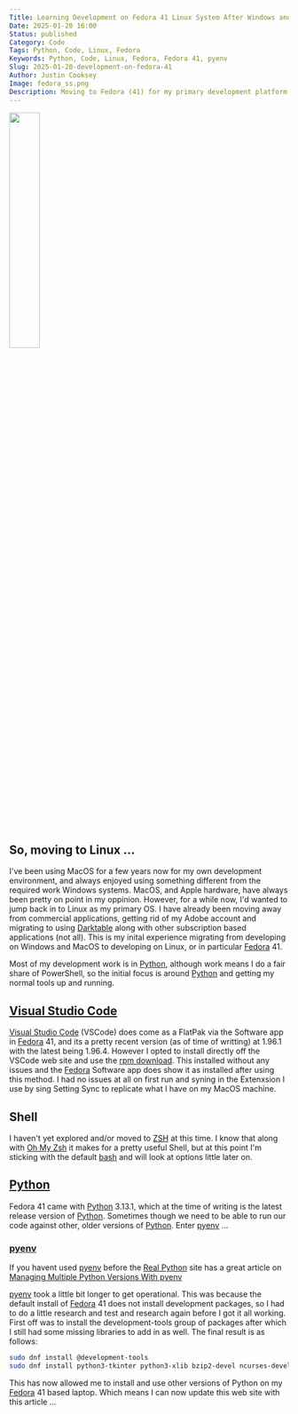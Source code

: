 ```yaml
---
Title: Learning Development on Fedora 41 Linux System After Windows and MacOS
Date: 2025-01-20 16:00
Status: published
Category: Code
Tags: Python, Code, Linux, Fedora
Keywords: Python, Code, Linux, Fedora, Fedora 41, pyenv
Slug: 2025-01-20-development-on-fedora-41
Author: Justin Cooksey
Image: fedora_ss.png
Description: Moving to Fedora (41) for my primary development platform.  The initial migration.
---
```



<img src="{attach}fedora_ss.png"  width="33%" height="33%">

## So, moving to Linux ...

I've been using MacOS for a few years now for my own development environment, and always enjoyed using something different from the required work Windows systems.  MacOS, and Apple hardware, have always been pretty on point in my oppinion.  However, for a while now, I'd wanted to jump back in to Linux as my primary OS. I have already been moving away from commercial applications, getting rid of my Adobe account and migrating to using [Darktable](https://www.darktable.org/) along with other subscription based applications (not all). This is my inital experience migrating from developing on Windows and MacOS to developing on Linux, or in particular [Fedora](https://fedoraproject.org/) 41.

Most of my development work is in [Python](https://www.python.org/), although work means I do a fair share of PowerShell, so the initial focus is around [Python](https://www.python.org/) and getting my normal tools up and running.

## [Visual Studio Code](https://code.visualstudio.com/)

[Visual Studio Code](https://code.visualstudio.com/) (VSCode) does come as a FlatPak via the Software app in [Fedora](https://fedoraproject.org/) 41, and its a pretty recent version (as of time of writting) at 1.96.1 with the latest being 1.96.4.  However I opted to install directly off the VSCode web site and use the [rpm download](https://code.visualstudio.com/Download).  This installed without any 
issues and the [Fedora](https://fedoraproject.org/) Software app does show it as installed after using this method.  I had no issues at all on first run and syning in the Extenxsion I use by sing Setting Sync to replicate what I have on my MacOS machine.

## Shell

I haven't yet explored and/or moved to [ZSH](https://www.zsh.org/) at this time.  I know that along with [Oh My Zsh](https://ohmyz.sh/) it makes for a pretty useful Shell, but at this point I'm sticking with the default [bash](https://www.gnu.org/software/bash/) and will look at options little later on.

## [Python](https://www.python.org/)

Fedora 41 came with [Python](https://www.python.org/) 3.13.1, which at the time of writing is the latest release version of [Python](https://www.python.org/).  Sometimes though we need to be able to run our code against other, older versions of [Python](https://www.python.org/).  Enter [pyenv](https://github.com/pyenv/pyenv) ...

### [pyenv](https://github.com/pyenv/pyenv)

If you havent used [pyenv](https://github.com/pyenv/pyenv) before the [Real Python](https://realpython.com/) site has a great article on [Managing Multiple Python Versions With pyenv](https://realpython.com/intro-to-pyenv/)

[pyenv](https://github.com/pyenv/pyenv) took a little bit longer to get operational.  This was because the default install of [Fedora](https://fedoraproject.org/) 41 does not install development packages, so I had to do a little research and test and research again before I got it all working.  First off was to install the development-tools group of packages after which I still had some missing libraries to add in as well.  The final result is as follows:

```bash
sudo dnf install @development-tools
sudo dnf install python3-tkinter python3-xlib bzip2-devel ncurses-devel libffi-devel readline-devel tk-devel libsqlite3x-devel
```

This has now allowed me to install and use other versions of Python on my [Fedora](https://fedoraproject.org/) 41 based laptop.  Which means I can now update this web site with this article ...

